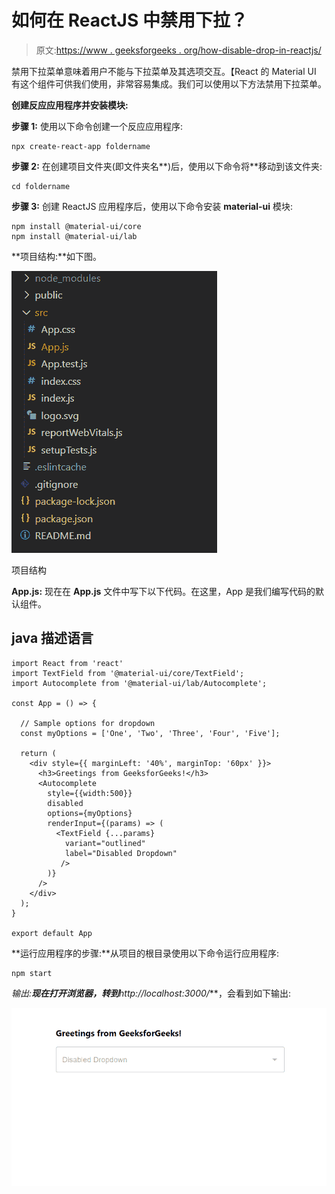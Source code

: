 # 如何在 ReactJS 中禁用下拉？

> 原文:[https://www . geeksforgeeks . org/how-disable-drop-in-reactjs/](https://www.geeksforgeeks.org/how-to-disable-dropdown-in-reactjs/)

禁用下拉菜单意味着用户不能与下拉菜单及其选项交互。【React 的 Material UI 有这个组件可供我们使用，非常容易集成。我们可以使用以下方法禁用下拉菜单。

**创建反应应用程序并安装模块:**

**步骤 1:** 使用以下命令创建一个反应应用程序:

```
npx create-react-app foldername
```

**步骤 2:** 在创建项目文件夹(即文件夹名**)后，使用以下命令将**移动到该文件夹:

```
cd foldername
```

**步骤 3:** 创建 ReactJS 应用程序后，使用以下命令安装 **material-ui** 模块:

```
npm install @material-ui/core
npm install @material-ui/lab
```

**项目结构:**如下图。

![](img/f04ae0d8b722a9fff0bd9bd138b29c23.png)

项目结构

**App.js:** 现在在 **App.js** 文件中写下以下代码。在这里，App 是我们编写代码的默认组件。

## java 描述语言

```
import React from 'react'
import TextField from '@material-ui/core/TextField';
import Autocomplete from '@material-ui/lab/Autocomplete';

const App = () => {

  // Sample options for dropdown
  const myOptions = ['One', 'Two', 'Three', 'Four', 'Five'];

  return (
    <div style={{ marginLeft: '40%', marginTop: '60px' }}>
      <h3>Greetings from GeeksforGeeks!</h3>
      <Autocomplete
        style={{width:500}}
        disabled
        options={myOptions}
        renderInput={(params) => (
          <TextField {...params}
            variant="outlined"
            label="Disabled Dropdown"
           />
        )}
      />
    </div>
  );
}

export default App
```

**运行应用程序的步骤:**从项目的根目录使用以下命令运行应用程序:

```
npm start
```

**输出:**现在打开浏览器，转到***http://localhost:3000/***，会看到如下输出:

![](img/bac96832041726682477dec2938c23aa.png)